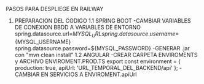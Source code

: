 PASOS PARA DESPLIEGE EN RAILWAY

1. PREPARACION DEL CODIGO
	1.1 SPRING BOOT
		-CAMBIAR VARIABLES DE CONEXION BBDD A VARIABLES DE ENTORNO 
			spring.datasource.url=${MYSQL_URL}
			spring.datasource.username=${MYSQL_USERNAME}
			spring.datasource.password=${MYSQL_PASSWORD}
		-GENERAR .jar con "mvn clean install"
	1.2 ANGULAR
		-CREAR CARPETA ENVIROMENTS y ARCHIVO ENVIROMENT.PROD.TS
			export const environment = {
  			production: true,
  			apiUrl: 'URL_TEMPORAL_DEL_BACKEND/api'
			};
		-CAMBIAR EN SERVICIOS A ENVIROMENT.apiUrl